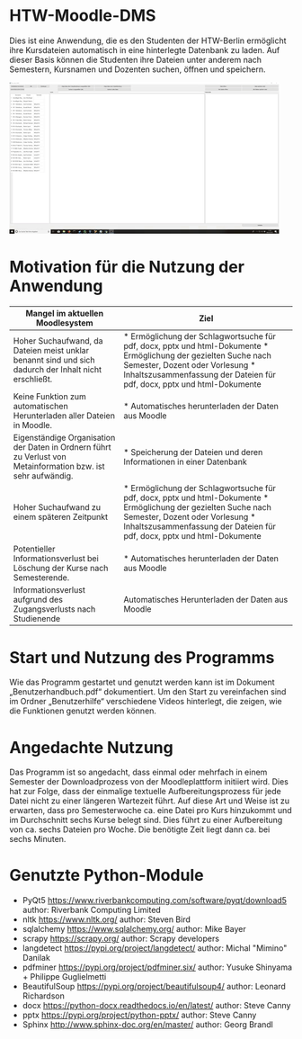 # HTW-Moodle-DMS
Dies ist eine Anwendung, die es den Studenten der HTW-Berlin ermöglicht ihre Kursdateien automatisch in eine hinterlegte Datenbank zu laden. Auf dieser Basis können die Studenten ihre Dateien unter anderem nach Semestern, Kursnamen und Dozenten suchen, öffnen und speichern.

![](MainSide.gif)

Motivation für die Nutzung der Anwendung
===============================
	
| Mangel im aktuellen Moodlesystem                                                                                                       | Ziel                                                                                                                                                                                   |
|---------------------------------------------------------------------------------------------------------------|----------------------------------------------------------------------------------------------------------------------------------------------------------------------------------------|
| Hoher Suchaufwand, da Dateien meist unklar benannt sind und sich dadurch der Inhalt nicht erschließt.         | * Ermöglichung der Schlagwortsuche für pdf, docx, pptx und html-Dokumente * Ermöglichung der gezielten Suche nach Semester, Dozent oder Vorlesung * Inhaltszusammenfassung der Dateien für pdf, docx, pptx und html-Dokumente |
| Keine Funktion zum automatischen Herunterladen aller Dateien in Moodle.                                       | * Automatisches herunterladen der Daten aus Moodle                                                                                                                                     |
| Eigenständige Organisation der Daten in Ordnern führt zu Verlust von Metainformation bzw. ist sehr aufwändig. | * Speicherung der Dateien und deren Informationen in einer Datenbank                                                                                                                   |
| Hoher Suchaufwand zu einem späteren Zeitpunkt                                                                 | * Ermöglichung der Schlagwortsuche für pdf, docx, pptx und html-Dokumente * Ermöglichung der gezielten Suche nach Semester, Dozent oder Vorlesung * Inhaltszusammenfassung der Dateien für pdf, docx, pptx und html-Dokumente |
| Potentieller Informationsverlust bei Löschung der Kurse nach Semesterende.                                    | * Automatisches herunterladen der Daten aus Moodle                                                                                                                                     |
| Informationsverlust aufgrund des Zugangsverlusts nach Studienende                                             | Automatisches Herunterladen der Daten aus Moodle                                                                                                                                       |


Start und Nutzung des Programms
=========================
Wie das Programm gestartet und genutzt werden kann ist im Dokument „Benutzerhandbuch.pdf“ dokumentiert. Um den Start zu vereinfachen sind im Ordner „Benutzerhilfe“ verschiedene Videos hinterlegt, die zeigen, wie die Funktionen genutzt werden können.

Angedachte Nutzung
===============
Das Programm ist so angedacht, dass einmal oder mehrfach in einem Semester der Downloadprozess von der Moodleplattform initiiert wird. Dies hat zur Folge, dass der einmalige textuelle Aufbereitungsprozess für jede Datei nicht zu einer längeren Wartezeit führt. Auf diese Art und Weise ist zu erwarten, dass pro Semesterwoche ca. eine Datei pro Kurs hinzukommt und im Durchschnitt sechs Kurse belegt sind. Dies führt zu einer Aufbereitung von ca. sechs Dateien pro Woche. Die benötigte Zeit liegt dann ca. bei sechs Minuten.



Genutzte Python-Module 
======================
*  PyQt5 https://www.riverbankcomputing.com/software/pyqt/download5 author: Riverbank Computing Limited
* nltk https://www.nltk.org/ author: Steven Bird
* sqlalchemy https://www.sqlalchemy.org/ author: Mike Bayer
* scrapy https://scrapy.org/ author: Scrapy developers 
* langdetect https://pypi.org/project/langdetect/ author: Michal "Mimino" Danilak
* pdfminer https://pypi.org/project/pdfminer.six/ author: Yusuke Shinyama + Philippe Guglielmetti
* BeautifulSoup https://pypi.org/project/beautifulsoup4/ author: Leonard Richardson
* docx https://python-docx.readthedocs.io/en/latest/ author: Steve Canny
* pptx https://pypi.org/project/python-pptx/ author: Steve Canny
* Sphinx http://www.sphinx-doc.org/en/master/ author: Georg Brandl
